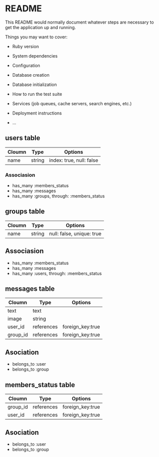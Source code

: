 # README

This README would normally document whatever steps are necessary to get the
application up and running.

Things you may want to cover:

* Ruby version

* System dependencies

* Configuration

* Database creation

* Database initialization

* How to run the test suite

* Services (job queues, cache servers, search engines, etc.)

* Deployment instructions

* ...

## users table

|Cloumn|Type|Options|
|-------|----|-------|
|name|string|index: true, null: false|

### Associasion
- has_many :members_status
- has_many :messages
- has_many :groups, through: :members_status

## groups table
|Cloumn|Type|Options|
|-------|----|-------|
|name|string|null: false, unique: true|

## Associasion
- has_many :members_status
- has_many :messages
- has_many :users, through: :members_status

## messages table
|Cloumn|Type|Options|
|-------|----|-------|
|text|text|	|
|image|string|	|
|user_id|references|foreign_key:true|
|group_id|references|foreign_key:true|

## Asociation
- belongs_to :user
- belongs_to :group

## members_status table
|Cloumn|Type|Options|
|-------|----|-------|
|group_id|references|foreign_key:true|
|user_id|references|foreign_key:true|

## Asociation
- belongs_to :user
- belongs_to :group
